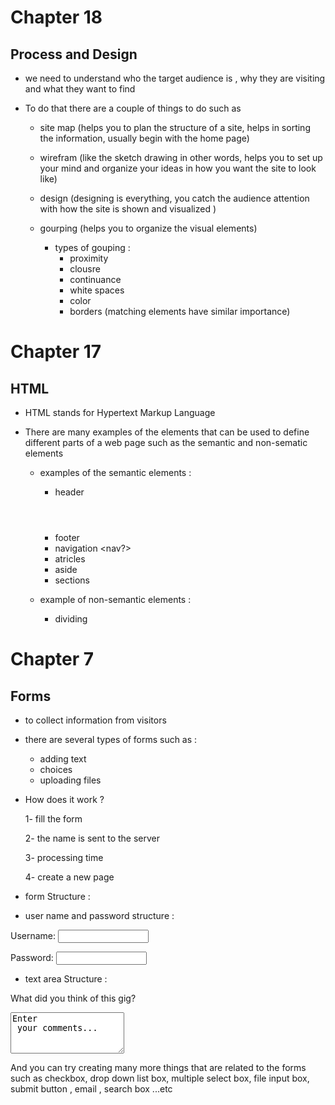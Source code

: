 # Chapter 18 
## Process and Design 

* we need to understand who the target audience is , why they are visiting and what they want to find 

* To do that there are a couple of things to do such as 
    - site map (helps you to plan the structure of a site, helps in sorting the information, usually begin with the home page)

    - wirefram (like the sketch drawing in other words, helps you to set up your mind and organize your ideas in how you want the site to look like)

    - design (designing is everything, you catch the audience attention with how the site is shown and visualized )

    - gourping (helps you to organize the visual elements)
        - types of gouping :
             * proximity
             * clousre
             * continuance
             * white spaces
             * color
             * borders
        (matching elements have similar importance)

      

# Chapter 17
## HTML

* HTML stands for Hypertext Markup Language 

* There are many examples of the elements that can be used to define different parts of a web page such as the semantic and non-sematic elements 

     - examples of the semantic elements :
        * header <header>
        * footer <footer>
        * navigation <nav?>
        * atricles <atricle>
        * aside  <aside>
        * sections <section>
        
     - example of non-semantic elements :
        * dividing <div>



# Chapter 7 
## Forms 

* to collect information from visitors 

* there are several types of forms such as :
    - adding text
    - choices
    - uploading files

* How does it work ?

    1- fill the form

    2- the name is sent to the server

    3- processing time 

    4- create a new page 


* form Structure :
    <form action - "url" mention -"get">


* user name and password structure :
    <form action="http://www.example.com/login.php">
<p>Username:
 <input type="text" name="username" size="15"
 maxlength="30" />
</p>
<p>Password:
 <input type="password" name="password" size="15"
 maxlength="30" />
</p>
</form>


* text area Structure :
    <form action="http://www.example.com/comments.php">
<p>What did you think of this gig?</p>
 <textarea name="comments" cols="20" rows="4">Enter
 your comments...</textarea>
</form>

And you can try creating many more things that are related to the forms such as checkbox, drop down list box, multiple select box, file input box, submit button , email , search box ...etc  
